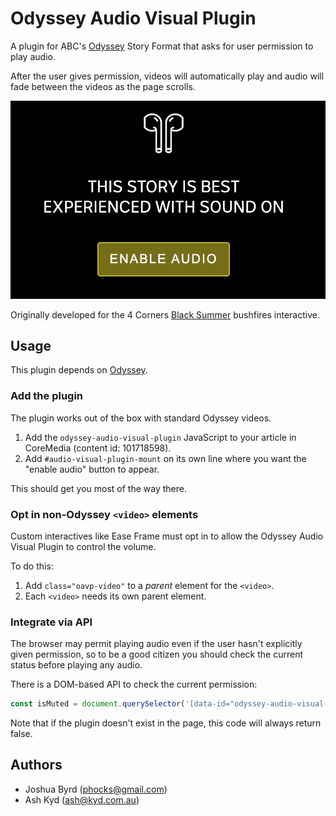 # Odyssey Audio Visual Plugin

A plugin for ABC's [Odyssey](https://github.com/abcnews/odyssey) Story Format that asks for user permission to play audio.

After the user gives permission, videos will automatically play and audio will fade between the videos as the page scrolls.

![The plugin shows a message "this story is best experienced with sound on", and an "enable audio" button](example.webp)

Originally developed for the 4 Corners [Black Summer](https://www.abc.net.au/news/2020-02-03/inside-the-australian-bushfires-crisis/11890458?nw=0&r=HtmlFragment) bushfires interactive.

## Usage

This plugin depends on [Odyssey](https://github.com/abcnews/odyssey).

### Add the plugin
The plugin works out of the box with standard Odyssey videos.

1. Add the `odyssey-audio-visual-plugin` JavaScript to your article in CoreMedia (content id: 101718598).
2. Add `#audio-visual-plugin-mount` on its own line where you want the "enable audio" button to appear.

This should get you most of the way there.

### Opt in non-Odyssey `<video>` elements

Custom interactives like Ease Frame must opt in to allow the Odyssey Audio Visual Plugin to control the volume.

To do this:

1. Add `class="oavp-video"` to a _parent_ element for the `<video>`.
2. Each `<video>` needs its own parent element.


### Integrate via API

The browser may permit playing audio even if the user hasn't explicitly given permission, so to be a good citizen you should check the current status before playing any audio.

There is a DOM-based API to check the current permission:

```js
const isMuted = document.querySelector('[data-id="odyssey-audio-visual-plugin"')?.dataset?.muted !== 'false';
```

Note that if the plugin doesn't exist in the page, this code will always return false.


## Authors

- Joshua Byrd ([phocks@gmail.com](mailto:phocks@gmail.com))
- Ash Kyd ([ash@kyd.com.au](mailto:ash@kyd.com.au))
